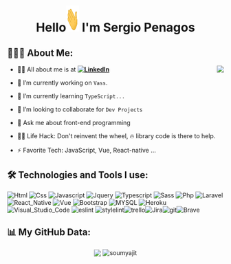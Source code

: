 <h1 align="center">Hello<img src="https://raw.githubusercontent.com/ABSphreak/ABSphreak/master/gifs/Hi.gif" width="30px" height="60px"> I'm Sergio Penagos</h1>



## 👨🏻‍💻 About Me:

<img  src="./thoughtworks-gif_dribbble.gif" height="290px" align="right" />

- 🙋‍♂️ All about me is at  <strong><a href="https://www.linkedin.com/in/soumyajit4419/" target="_blank"><img alt="LinkedIn" src="https://img.shields.io/badge/linkedin-%230077B5.svg?&style=for-the-badge&logo=linkedin&logoColor=white"  height="30px"/></a></strong>

- 🔭  I’m currently working on `Vass`.

- 🌱 I’m currently learning `TypeScript...`

- 👯 I’m looking to collaborate for `Dev Projects`

- 💬 Ask me about front-end programming

- 👨‍💻 Life Hack: Don't reinvent the wheel, :fire: library code is there to help.

- ⚡ Favorite Tech: JavaScript, Vue, React-native ...

## 🛠️ Technologies and Tools I use:

<p>
<img
                    alt="Html"
                    src="https://img.shields.io/badge/HTML-239120?style=for-the-badge&logo=html5&logoColor=white"
                    height="25px"
                    data-canonical-src="https://img.shields.io/badge/HTML-239120?style=for-the-badge&logo=html5&logoColor=white"
                    style="max-width: 100%"
                />
<img
                    alt="Css"
                    src="https://img.shields.io/badge/CSS-239120?&style=for-the-badge&logo=css3&logoColor=white"
                    height="25px"
                    data-canonical-src="https://img.shields.io/badge/CSS-239120?&style=for-the-badge&logo=css3&logoColor=white"
                    style="max-width: 100%"
                />
<img
                    alt="Javascript"
                    src="https://img.shields.io/badge/JavaScript-F7DF1E?style=for-the-badge&logo=javascript&logoColor=black"
                    height="25px"
                    data-canonical-src="https://img.shields.io/badge/JavaScript-F7DF1E?style=for-the-badge&logo=javascript&logoColor=black"
                    style="max-width: 100%"
                />
<img
                    alt="Jquery"
                    src="https://img.shields.io/badge/jQuery-0769AD?style=for-the-badge&logo=jquery&logoColor=white"
                    height="25px"
                    data-canonical-src="https://img.shields.io/badge/jQuery-0769AD?style=for-the-badge&logo=jquery&logoColor=white"
                    style="max-width: 100%"
                />
<img
                    alt="Typescript"
                    src="https://img.shields.io/badge/TypeScript-007ACC?style=for-the-badge&logo=typescript&logoColor=white"
                    height="25px"
                    data-canonical-src="https://img.shields.io/badge/TypeScript-007ACC?style=for-the-badge&logo=typescript&logoColor=white"
                    style="max-width: 100%"
                />
<img
                    alt="Sass"
                    src="https://img.shields.io/badge/Sass-CC6699?style=for-the-badge&logo=sass&logoColor=white"
                    height="25px"
                    data-canonical-src="https://img.shields.io/badge/Sass-CC6699?style=for-the-badge&logo=sass&logoColor=white"
                    style="max-width: 100%"
                />
               <img
                    alt="Php"
                    src="https://img.shields.io/badge/PHP-777BB4?style=for-the-badge&logo=php&logoColor=white"
                    height="25px"
                    data-canonical-src="https://img.shields.io/badge/PHP-777BB4?style=for-the-badge&logo=php&logoColor=white"
                    style="max-width: 100%"
                />
               <img
                    alt="Laravel"
                    src="https://img.shields.io/badge/Laravel-FF2D20?style=for-the-badge&logo=laravel&logoColor=white"
                    height="25px"
                    data-canonical-src="https://img.shields.io/badge/Laravel-FF2D20?style=for-the-badge&logo=laravel&logoColor=white"
                    style="max-width: 100%"
                />
                <img
                    alt="React_Native"
                    src="https://img.shields.io/badge/React_Native-20232A?style=for-the-badge&logo=react&logoColor=61DAFB"
                    height="25px"
                    data-canonical-src="https://img.shields.io/badge/React_Native-20232A?style=for-the-badge&logo=react&logoColor=61DAFB"
                    style="max-width: 100%"
                />
               <img
                    alt="Vue"
                    src="https://img.shields.io/badge/Vue.js-35495E?style=for-the-badge&logo=vue.js&logoColor=4FC08D"
                    height="25px"
                    data-canonical-src="https://img.shields.io/badge/Vue.js-35495E?style=for-the-badge&logo=vue.js&logoColor=4FC08D"
                    style="max-width: 100%"
                />
                <img
                    alt="Bootstrap"
                    src="https://img.shields.io/badge/Bootstrap-563D7C?style=for-the-badge&logo=bootstrap&logoColor=white"
                    height="25px"
                    data-canonical-src="https://img.shields.io/badge/Bootstrap-563D7C?style=for-the-badge&logo=bootstrap&logoColor=white"
                    style="max-width: 100%"
                />
               <img
                    alt="MYSQL"
                    src="https://img.shields.io/badge/MySQL-00000F?style=for-the-badge&logo=mysql&logoColor=white"
                    height="25px"
                    data-canonical-src="https://img.shields.io/badge/MySQL-00000F?style=for-the-badge&logo=mysql&logoColor=white"
                    style="max-width: 100%"
                />
              <img
                    alt="Heroku"
                    src="https://img.shields.io/badge/Heroku-430098?style=for-the-badge&logo=heroku&logoColor=white"
                    height="25px"
                    data-canonical-src="https://img.shields.io/badge/Heroku-430098?style=for-the-badge&logo=heroku&logoColor=white"
                    style="max-width: 100%"
                />
               <img
                    alt="Visual_Studio_Code"
                    src="https://img.shields.io/badge/Visual_Studio_Code-0078D4?style=for-the-badge&logo=visual%20studio%20code&logoColor=white"
                    height="25px"
                    data-canonical-src="https://img.shields.io/badge/Visual_Studio_Code-0078D4?style=for-the-badge&logo=visual%20studio%20code&logoColor=white"
                    style="max-width: 100%"
                />
                <img
                    alt="eslint"
                    src="https://img.shields.io/badge/eslint-3A33D1?style=for-the-badge&logo=eslint&logoColor=white"
                    height="25px"
                    data-canonical-src="https://img.shields.io/badge/eslint-3A33D1?style=for-the-badge&logo=eslint&logoColor=white"
                    style="max-width: 100%"
                />
                <img
                    alt="stylelint"
                    src="https://img.shields.io/badge/stylelint-000?style=for-the-badge&logo=stylelint&logoColor=white"
                    height="25px"
                    data-canonical-src="https://img.shields.io/badge/stylelint-000?style=for-the-badge&logo=stylelint&logoColor=white"
                    style="max-width: 100%"
                /><img
                    alt="trello"
                    src="https://img.shields.io/badge/Trello-0052CC?style=for-the-badge&logo=trello&logoColor=white"
                    height="25px"
                    data-canonical-src="https://img.shields.io/badge/Trello-0052CC?style=for-the-badge&logo=trello&logoColor=white"
                    style="max-width: 100%"
                /><img
                    alt="Jira"
                    src="https://img.shields.io/badge/Jira-0052CC?style=for-the-badge&logo=Jira&logoColor=white"
                    height="25px"
                    data-canonical-src="https://img.shields.io/badge/Jira-0052CC?style=for-the-badge&logo=Jira&logoColor=white"
                    style="max-width: 100%"
                /><img
                    alt="git"
                    src="https://img.shields.io/badge/GIT-E44C30?style=for-the-badge&logo=git&logoColor=white"
                    height="25px"
                    data-canonical-src="https://img.shields.io/badge/GIT-E44C30?style=for-the-badge&logo=git&logoColor=white"
                    style="max-width: 100%"
                /><img
                    alt="Brave"
                    src="https://img.shields.io/badge/Brave-FF1B2D?style=for-the-badge&logo=Brave&logoColor=white"
                    height="25px"
                    data-canonical-src="https://img.shields.io/badge/Brave-FF1B2D?style=for-the-badge&logo=Brave&logoColor=white"
                    style="max-width: 100%"
                />
</p>


## 📊 My GitHub Data:

<div align="center">
  <img align="center" src="https://github-readme-stats.anuraghazra1.vercel.app/api?username=soumyajit4419&show_icons=true" />
  <img align="center" src="https://github-readme-streak-stats.herokuapp.com/?user=soumyajit4419&" alt="soumyajit" />
</div>
